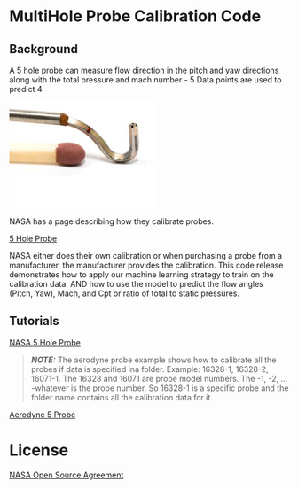 # MultiHole Probe Calibration Code
## Background
A 5 hole probe can measure flow direction in the pitch and yaw directions along with the total pressure and mach number - 5 Data points are used to predict 4. 

![5Probe](images/5_Hole.jpg)

NASA has a page describing how they calibrate probes. 

[5 Hole Probe](https://www.grc.nasa.gov/www/k-12/airplane/tunp5h.html)

NASA either does their own calibration or when purchasing a probe from a manufacturer, the manufacturer provides the calibration. This code release demonstrates how to apply our machine learning strategy to train on the calibration data. AND how to use the model to predict the flow angles (Pitch, Yaw), Mach, and Cpt or ratio of total to static pressures. 


## Tutorials
[NASA 5 Hole Probe](https://colab.research.google.com/github/nasa/multihole-probe-calibration/blob/main/tutorials/5HoleProbe/5HoleProbeTrain.ipynb)

> **_NOTE:_**  The aerodyne probe example shows how to calibrate all the probes if data is specified ina folder. Example: 16328-1, 16328-2, 16071-1. The 16328 and 16071 are probe model numbers. The -1, -2, ... -whatever is the probe number. So 16328-1 is a specific probe and the folder name contains all the calibration data for it. 

[Aerodyne 5 Probe](https://colab.research.google.com/github/nasa/multihole-probe-calibration/blob/main/tutorials/AerodyneProbe/Aerodyne.ipynb)

# License
[NASA Open Source Agreement](https://opensource.org/licenses/NASA-1.3)
